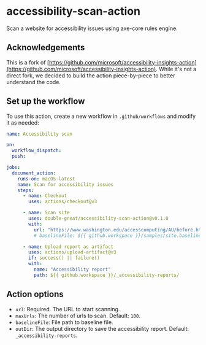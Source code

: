 # accessibility-scan-action

Scan a website for accessibility issues using axe-core rules engine.

## Acknowledgements

This is a fork of [https://github.com/microsoft/accessibility-insights-action](https://github.com/microsoft/accessibility-insights-action). While it's not a direct fork, we decided to build the action piece-by-piece to better understand the code.

<!-- START GENERATED DOCUMENTATION -->

## Set up the workflow

To use this action, create a new workflow in `.github/workflows` and modify it as needed:

```yml
name: Accessibility scan

on:
  workflow_dispatch:
  push:

jobs:
  document_action:
    runs-on: macOS-latest
    name: Scan for accessibility issues
    steps:
      - name: Checkout
        uses: actions/checkout@v3

      - name: Scan site
        uses: double-great/accessibility-scan-action@v0.1.0
        with:
          url: "https://www.washington.edu/accesscomputing/AU/before.html"
          # baselineFile: ${{ github.workspace }}/samples/site.baseline

      - name: Upload report as artifact
        uses: actions/upload-artifact@v3
        if: success() || failure()
        with:
          name: "Accessibility report"
          path: ${{ github.workspace }}/_accessibility-reports/
```


## Action options

- `url`: Required. The URL to start scanning.
- `maxUrls`: The number of urls to scan. Default: `100`.
- `baselineFile`: File path to baseline file.
- `outDir`: The output directory to save the accessibility report. Default: `_accessibility-reports`.
<!-- END GENERATED DOCUMENTATION -->
